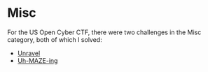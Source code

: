 # Misc

For the US Open Cyber CTF, there were two challenges in the Misc category, both of which I solved:

* [Unravel](Unravel/README.md)
* [Uh-MAZE-ing](Uh-MAZE-ing/README.md)
